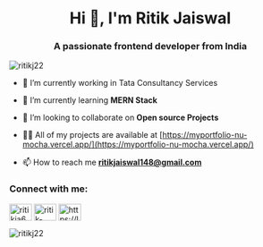 <h1 align="center">Hi 👋, I'm Ritik Jaiswal</h1>
<h3 align="center">A passionate frontend developer from India</h3>

<p align="left"> <img src="https://komarev.com/ghpvc/?username=ritikj22&label=Profile%20views&color=0e75b6&style=flat" alt="ritikj22" /> </p>


- 🔭 I’m currently working in Tata Consultancy Services

- 🌱 I’m currently learning **MERN Stack**

- 👯 I’m looking to collaborate on **Open source Projects**

- 👨‍💻 All of my projects are available at [https://myportfolio-nu-mocha.vercel.app/](https://myportfolio-nu-mocha.vercel.app/)

- 📫 How to reach me **ritikjaiswal148@gmail.com**

<h3 align="left">Connect with me:</h3>
<p align="left">
<a href="https://twitter.com/ritikja62967785" target="blank"><img align="center" src="https://raw.githubusercontent.com/rahuldkjain/github-profile-readme-generator/master/src/images/icons/Social/twitter.svg" alt="ritikja62967785" height="30" width="40" /></a>
<a href="https://linkedin.com/in/ritik-jaiswal-36a735153" target="blank"><img align="center" src="https://raw.githubusercontent.com/rahuldkjain/github-profile-readme-generator/master/src/images/icons/Social/linked-in-alt.svg" alt="ritik-jaiswal-36a735153" height="30" width="40" /></a>
<a href="https://www.leetcode.com/https://leetcode.com/ritikjaiswal148/" target="blank"><img align="center" src="https://raw.githubusercontent.com/rahuldkjain/github-profile-readme-generator/master/src/images/icons/Social/leet-code.svg" alt="https://leetcode.com/ritikjaiswal148/" height="30" width="40" /></a>
</p>
<p><img align="left" src="https://github-readme-stats.vercel.app/api/top-langs?username=ritikj22&show_icons=true&locale=en&layout=compact" alt="ritikj22" /></p>






